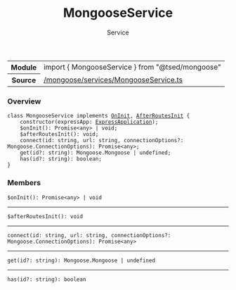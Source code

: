 
<header class="symbol-info-header"><h1 id="mongooseservice">MongooseService</h1><label class="symbol-info-type-label service">Service</label></header>
<!-- summary -->
<section class="symbol-info"><table class="is-full-width"><tbody><tr><th>Module</th><td><div class="lang-typescript"><span class="token keyword">import</span> { MongooseService }&nbsp;<span class="token keyword">from</span>&nbsp;<span class="token string">"@tsed/mongoose"</span></div></td></tr><tr><th>Source</th><td><a href="https://github.com/Romakita/ts-express-decorators/blob/v4.10.0/src//mongoose/services/MongooseService.ts#L0-L0">/mongoose/services/MongooseService.ts</a></td></tr></tbody></table></section>
<!-- overview -->


### Overview


<pre><code class="typescript-lang "><span class="token keyword">class</span> MongooseService <span class="token keyword">implements</span> <a href="#api/common/di/oninit"><span class="token">OnInit</span></a><span class="token punctuation">,</span> <a href="#api/common/server/afterroutesinit"><span class="token">AfterRoutesInit</span></a> <span class="token punctuation">{</span>
    <span class="token keyword">constructor</span><span class="token punctuation">(</span>expressApp<span class="token punctuation">:</span> <a href="#api/common/mvc/expressapplication"><span class="token">ExpressApplication</span></a><span class="token punctuation">)</span><span class="token punctuation">;</span>
    $<span class="token function">onInit</span><span class="token punctuation">(</span><span class="token punctuation">)</span><span class="token punctuation">:</span> Promise<<span class="token keyword">any</span>> | <span class="token keyword">void</span><span class="token punctuation">;</span>
    $<span class="token function">afterRoutesInit</span><span class="token punctuation">(</span><span class="token punctuation">)</span><span class="token punctuation">:</span> <span class="token keyword">void</span><span class="token punctuation">;</span>
    <span class="token function">connect</span><span class="token punctuation">(</span>id<span class="token punctuation">:</span> <span class="token keyword">string</span><span class="token punctuation">,</span> url<span class="token punctuation">:</span> <span class="token keyword">string</span><span class="token punctuation">,</span> connectionOptions?<span class="token punctuation">:</span> Mongoose.ConnectionOptions<span class="token punctuation">)</span><span class="token punctuation">:</span> Promise<<span class="token keyword">any</span>><span class="token punctuation">;</span>
    <span class="token function">get</span><span class="token punctuation">(</span>id?<span class="token punctuation">:</span> <span class="token keyword">string</span><span class="token punctuation">)</span><span class="token punctuation">:</span> Mongoose.Mongoose | undefined<span class="token punctuation">;</span>
    <span class="token function">has</span><span class="token punctuation">(</span>id?<span class="token punctuation">:</span> <span class="token keyword">string</span><span class="token punctuation">)</span><span class="token punctuation">:</span> <span class="token keyword">boolean</span><span class="token punctuation">;</span>
<span class="token punctuation">}</span></code></pre>


<!-- Parameters -->

<!-- Description -->

<!-- Members -->







### Members



<div class="method-overview">
<pre><code class="typescript-lang ">$<span class="token function">onInit</span><span class="token punctuation">(</span><span class="token punctuation">)</span><span class="token punctuation">:</span> Promise<<span class="token keyword">any</span>> | <span class="token keyword">void</span></code></pre>
</div>




<hr/>



<div class="method-overview">
<pre><code class="typescript-lang ">$<span class="token function">afterRoutesInit</span><span class="token punctuation">(</span><span class="token punctuation">)</span><span class="token punctuation">:</span> <span class="token keyword">void</span></code></pre>
</div>




<hr/>



<div class="method-overview">
<pre><code class="typescript-lang "><span class="token function">connect</span><span class="token punctuation">(</span>id<span class="token punctuation">:</span> <span class="token keyword">string</span><span class="token punctuation">,</span> url<span class="token punctuation">:</span> <span class="token keyword">string</span><span class="token punctuation">,</span> connectionOptions?<span class="token punctuation">:</span> Mongoose.ConnectionOptions<span class="token punctuation">)</span><span class="token punctuation">:</span> Promise<<span class="token keyword">any</span>></code></pre>
</div>




<hr/>



<div class="method-overview">
<pre><code class="typescript-lang "><span class="token function">get</span><span class="token punctuation">(</span>id?<span class="token punctuation">:</span> <span class="token keyword">string</span><span class="token punctuation">)</span><span class="token punctuation">:</span> Mongoose.Mongoose | undefined</code></pre>
</div>




<hr/>



<div class="method-overview">
<pre><code class="typescript-lang "><span class="token function">has</span><span class="token punctuation">(</span>id?<span class="token punctuation">:</span> <span class="token keyword">string</span><span class="token punctuation">)</span><span class="token punctuation">:</span> <span class="token keyword">boolean</span></code></pre>
</div>








